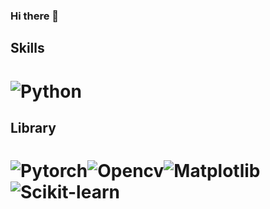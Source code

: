 ### Hi there 👋


<!--
<img alt="OpenCV" src =""/>
-->

## Skills

# <img alt="Python" src ="https://img.shields.io/badge/python-3670A0?style=for-the-badge&logo=python&logoColor=ffdd54"/>

## Library

# <img alt="Pytorch" src ="https://img.shields.io/badge/PyTorch-%23EE4C2C.svg?style=for-the-badge&logo=PyTorch&logoColor=white"/><img alt="Opencv" src ="https://img.shields.io/badge/opencv-%23white.svg?style=for-the-badge&logo=opencv&logoColor=white"/><img alt="Matplotlib" src="https://img.shields.io/badge/Matplotlib-%23ffffff.svg?style=for-the-badge&logo=Matplotlib&logoColor=black"/><img alt="Scikit-learn" src ="https://img.shields.io/badge/scikit--learn-%23F7931E.svg?style=for-the-badge&logo=scikit-learn&logoColor=white"/>


<!--
**Dohynghyng/Dohynghyng** is a ✨ _special_ ✨ repository because its `README.md` (this file) appears on your GitHub profile.

Here are some ideas to get you started:

- 🔭 I’m currently working on ...
- 🌱 I’m currently learning ...
- 👯 I’m looking to collaborate on ...
- 🤔 I’m looking for help with ...
- 💬 Ask me about ...
- 📫 How to reach me: ...
- 😄 Pronouns: ...
- ⚡ Fun fact: ...
-->
